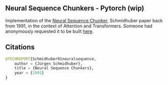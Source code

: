 ## Neural Sequence Chunkers - Pytorch (wip)

Implementation of the <a href="https://people.idsia.ch/~juergen/FKI-148-91ocr.pdf">Neural Sequence Chunker</a>, Schmidhuber paper back from 1991, in the context of Attention and Transformers. Someone had anonymously requested it to be built <a href="https://forms.gle/Dtrxc6CceHEcqS6X6">here</a>.

## Citations

```py
@TECHREPORT{Schmidhuber91neuralsequence,
    author = {Jürgen Schmidhuber},
    title = {Neural Sequence Chunkers},
    year = {1991}
}
```
